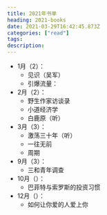 ```yaml
---
title: 2021年书单
heading: 2021-books
date: 2021-03-29T16:42:45.873Z
categories: ["read"]
tags: 
description: 
---
```


- 1月（2）：
    - 见识（吴军） 
    - 引爆流量：
- 2月（2）：
    - 野生作家访谈录 
    - 小道经济学 
    - 白鹿原（听）
- 3月（3）：
    - 激荡三十年（听）
    - 一往无前
    - 周期 
- 9月（3）：
    - 三和青年调查
- 10月（）：
    - 巴菲特与索罗斯的投资习惯
- 12月（）：
    - 如何让你爱的人爱上你
    
